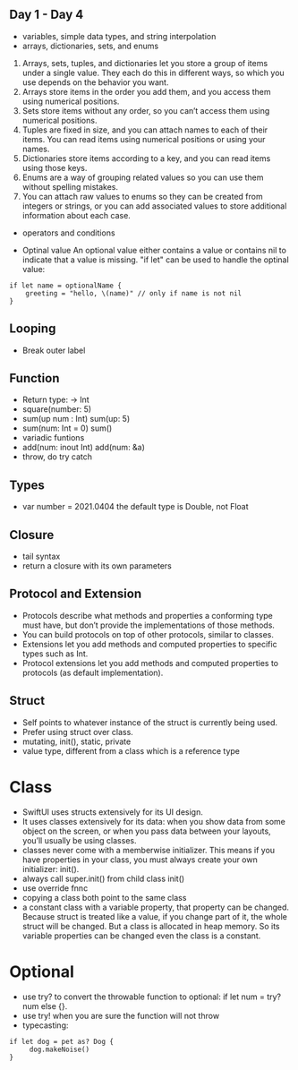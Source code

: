 ## Day 1 - Day 4
*  variables, simple data types, and string interpolation
*  arrays, dictionaries, sets, and enums

1. Arrays, sets, tuples, and dictionaries let you store a group of items under a single value. They each do this in different ways, so which you use depends on the behavior you want.
2. Arrays store items in the order you add them, and you access them using numerical positions.
3. Sets store items without any order, so you can’t access them using numerical positions.
4. Tuples are fixed in size, and you can attach names to each of their items. You can read items using numerical positions or using your names.
5. Dictionaries store items according to a key, and you can read items using those keys.
6. Enums are a way of grouping related values so you can use them without spelling mistakes.
7. You can attach raw values to enums so they can be created from integers or strings, or you can add associated values to store additional information about each case.
* operators and conditions

* Optinal value
An optional value either contains a value or contains nil to indicate that a value is missing. "if let" can be used to handle the optinal value:
```
if let name = optionalName {
    greeting = "hello, \(name)" // only if name is not nil
} 
```
## Looping
* Break outer label

## Function
* Return type: -> Int
* square(number: 5)
* sum(up num : Int) sum(up: 5)
* sum(num: Int = 0) sum()
* variadic funtions
* add(num: inout Int) add(num: &a)
* throw, do try catch 

## Types
* var number = 2021.0404 the default type is Double, not Float

## Closure
* tail syntax
* return a closure with its own parameters

## Protocol and Extension
* Protocols describe what methods and properties a conforming type must have, but don’t provide the implementations of those methods.
* You can build protocols on top of other protocols, similar to classes.
* Extensions let you add methods and computed properties to specific types such as Int.
* Protocol extensions let you add methods and computed properties to protocols (as default implementation).

## Struct
* Self points to whatever instance of the struct is currently being used.
* Prefer using struct over class.
* mutating, init(), static, private
* value type, different from a class which is a reference type

# Class
* SwiftUI uses structs extensively for its UI design.
* It uses classes extensively for its data: when you show data from some object on the screen, or when you pass data between your layouts, you’ll usually be using classes.
* classes never come with a memberwise initializer. This means if you have properties in your class, you must always create your own initializer: init().
* always call super.init() from child class init()
* use override fnnc
* copying a class both point to the same class
* a constant class with a variable property, that property can be changed. Because struct is treated like a value, if you change part of it, the whole struct will be changed. But a class is allocated in heap memory. So its variable properties can be changed even the class is a constant.

# Optional
* use try? to convert the throwable function to optional: if let num = try? num else {}.
* use try! when you are sure the function will not throw
* typecasting: 
```
if let dog = pet as? Dog {
     dog.makeNoise()
}
```
